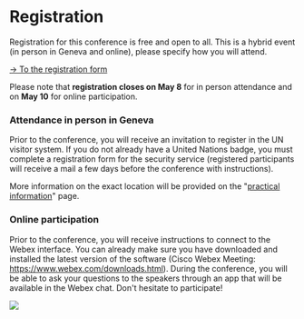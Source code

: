 # Registration

Registration for this conference is free and open to all. This is a hybrid event (in person in Geneva and online), please specify how you will attend.

[→ To the registration form](https://unog.libcal.com/calendar/archivestraining/IntellectualCooperationConference)

Please note that **registration closes on May 8** for in person attendance and on **May 10** for online participation.

### Attendance in person in Geneva

Prior to the conference, you will receive an invitation to register in the UN visitor system. If you do not already have a United Nations badge, you must complete a registration form for the security service (registered participants will receive a mail a few days before the conference with instructions).

More information on the exact location will be provided on the "[practical information](https://intellectualcooperation.org/informations)" page.

### Online participation

Prior to the conference, you will receive instructions to connect to the Webex interface. You can already make sure you have downloaded and installed the latest version of the software (Cisco Webex Meeting: https://www.webex.com/downloads.html). During the conference, you will be able to ask your questions to the speakers through an app that will be available in the Webex chat. Don't hesitate to participate!

[<img src="https://raw.githubusercontent.com/grandjeanmartin/intellectualcooperation/gh-pages/images/registration.png">](https://unog.libcal.com/calendar/archivestraining/IntellectualCooperationConference)
